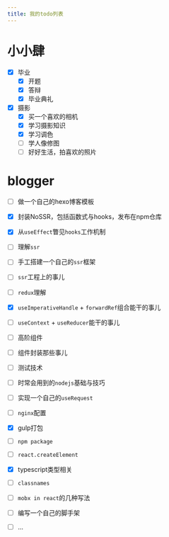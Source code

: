 ```yaml
---
title: 我的todo列表
---
```


# 小小肆
- [x] 毕业
  - [x] 开题
  - [x] 答辩
  - [x] 毕业典礼
- [x] 摄影
  - [x] 买一个喜欢的相机
  - [x] 学习摄影知识
  - [x] 学习调色
  - [ ] 学人像修图
  - [ ] 好好生活，拍喜欢的照片

# blogger

- [ ] 做一个自己的hexo博客模板
- [x] 封装NoSSR，包括函数式与hooks，发布在npm仓库
- [x] 从`useEffect`瞥见`hooks`工作机制
- [ ] 理解`ssr`
- [ ] 手工搭建一个自己的`ssr`框架
- [ ] `ssr`工程上的事儿
- [ ] `redux`理解
- [x] `useImperativeHandle` + `forwardRef`组合能干的事儿
- [ ] `useContext` + `useReducer`能干的事儿
- [ ] 高阶组件
- [ ] 组件封装那些事儿
- [ ] 测试技术
- [ ] 时常会用到的`nodejs`基础与技巧
- [ ] 实现一个自己的`useRequest`
- [ ] `nginx`配置
- [x] gulp打包
- [ ] `npm package`
- [ ] `react.createElement`
- [x] typescript类型相关
- [ ] `classnames`
- [ ] `mobx in react`的几种写法
- [ ] 编写一个自己的脚手架
- [ ] ...


